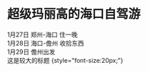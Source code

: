 # 超级玛丽高的海口自驾游
1月27日 郑州-海口 住一晚<br>
1月28日 海口-儋州 收拾东西<br>
1月29日 儋州出发<br>
这是较大的标题 {style="font-size:20px;"}
